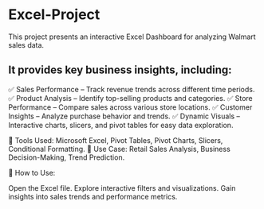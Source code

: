 # Excel-Project
This project presents an interactive Excel Dashboard for analyzing Walmart sales data.

## It provides key business insights, including:

✅ Sales Performance – Track revenue trends across different time periods.
✅ Product Analysis – Identify top-selling products and categories.
✅ Store Performance – Compare sales across various store locations.
✅ Customer Insights – Analyze purchase behavior and trends.
✅ Dynamic Visuals – Interactive charts, slicers, and pivot tables for easy data exploration.

🔹 Tools Used: Microsoft Excel, Pivot Tables, Pivot Charts, Slicers, Conditional Formatting.
🔹 Use Case: Retail Sales Analysis, Business Decision-Making, Trend Prediction.

🚀 How to Use:

Open the Excel file.
Explore interactive filters and visualizations.
Gain insights into sales trends and performance metrics.
